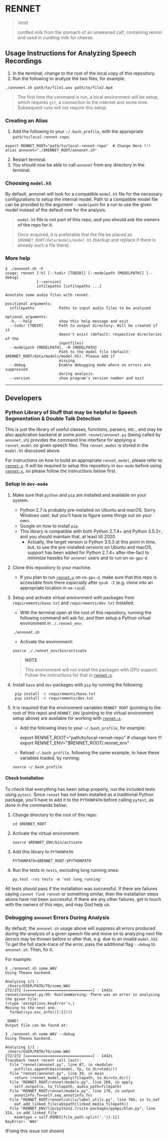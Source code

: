 # RENNET

> *ˈrɛnɪt*
>
> curdled milk from the stomach of an unweaned calf, containing rennin and used in curdling milk for cheese.

## Usage Instructions for Analyzing Speech Recordings

1. In the terminal, change to the root of the local copy of this repository.
2. Run the following to analyze the two files, for example.
```
./annonet.sh path/to/file1.wav path/to/file2.mp4
```

> The first time the command is run, a local environment will be setup, which requires `git`, a connection to the internet and some time. Subsequent runs will not require this setup.

### Creating an Alias
1. Add the following to your `~/.bash_profile`, with the appropriate `path/to/local-rennet-repo`:
```
export RENNET_ROOT="path/to/local-rennet-repo"  # Change Here !!!
alias annonet="./$RENNET_ROOT/annonet.sh"
```
2. Restart terminal.
3. You should now be able to call `annonet` from any directory in the terminal.

### Choosing `model.h5`
By default, annonet will look for a compatible `model.h5` file for the necessary configurations to setup the internal model.
Path to a compatible model file can be provided to the argument `--modelpath` for a run to use the given model instead of the default one for the analysis.

> **`model.h5` file is not part of this repo, and you should ask the owners of the repo for it.**
>
> Once acquired, it is preferable that the file be placed as `$RENNET_ROOT/data/models/model.h5` (backup and replace if there is already such a file there).

### More help
```
$ ./annonet.sh -h
usage: rennet [-h] [--todir [TODIR]] [--modelpath [MODELPATH]] [--debug]
              [--version]
              infilepaths [infilepaths ...]

Annotate some audio files with rennet.

positional arguments:
  infilepaths           Paths to input audio files to be analyzed

optional arguments:
  -h, --help            show this help message and exit
  --todir [TODIR]       Path to output directory. Will be created if it
                        doesn't exist (default: respective directories of the
                        inputfiles)
  --modelpath [MODELPATH], -M [MODELPATH]
                        Path to the model file (default: $RENNET_ROOT/data/models/model.h5). Please add if
                        missing.
  --debug               Enable debugging mode where no errors are suppressed
                        during analysis.
  --version             show program's version number and exit
```

***

## Developers

### Python Library of Stuff that may be helpful in Speech Segmentation & Double Talk Detection

This is just the library of useful classes, functions, parsers, etc., and may be also application backend at some point.
`rennet/annonet.py` (being called by `annonet.sh`) provides the command line interface for applying a `rennet_model` on given speech files.
This `rennet_model` is stored in the `model.h5` discussed above.

For instructions on how to build an appropriate `rennet_model`, please refer to [`rennet-x`](https://bitbucket.org/nm-rennet/rennet-x).
It will be required to setup this repository in `dev-mode` before using [`rennet-x`](https://bitbucket.org/nm-rennet/rennet-x), so please follow the instructions below first.

### Setup in `dev-mode`

1. Make sure that `python` and `pip` are installed and available on your system.
    - Python 2.7 is probably pre-installed on Ubuntu and macOS. Sorry Windows user, but you'll have to figure some things out on your own.
    - Google on how to install `pip`.
    - This library is compatible with both Python 2.7.4+ and Python 3.5.3+, and you should maintain that, at least till 2020.
        + Actually, the target version is Python 3.5.3 at this point in time, but, to use the pre-installed versions on Ubuntu and macOS, support has been added for Python 2.7.4+ after-the-fact to minimize hassles for `annonet` users and to run on `nm-gpu-d`.

2. Clone this repository to your machine.
    - If you plan to run [`rennet-x`](https://bitbucket.org/nm-rennet/rennet-x) on `nm-gpu-d`, make sure that this repo is accessible from there _especially_ after `qsub -I` (e.g. clone into an appropriate location in `nm-raid`).

3. Setup and activate virtual environment with packages from `requirements/base.txt` and `requirements/dev.txt` installed.
    - With the terminal open at the root of this repository, running the following command will ask for, and then setup a Python virtual environment in `./.rennet_env`:
    ```
    ./annonet.sh
    ```
    - Activate the environment:
    ```
    source ./.rennet_env/bin/activate
    ```
    > **NOTE**
    >
    > This environment will not install the packages wtih GPU support.
    > Follow the instructions for that in [`rennet-x`](https://bitbucket.org/nm-rennet/rennet-x).

4. Install `base` and `dev` packages with `pip` by running the following:

        pip install -r requirements/base.txt
        pip install -r requirements/dev.txt
    

5. It is required that the environment variables `RENNET_ROOT` (pointing to the root of this repo) and `RENNET_ENV` (pointing to the virtual environment setup above) are available for working with [`rennet-x`](https://bitbucket.org/nm-rennet/rennet-x).
    - Add the following lines to your `~/.bash_profile`, for example:

        export RENNET_ROOT="path/to/local-rennet-repo"  # change here !!!
        export RENNET_ENV="$RENNET_ROOT/.rennet_env"

    - Reload `~/.bash_profile`, following the same example, to have these variables loaded, by running:
    ```
    source ~/.bash_profile
    ```

#### Check Installation

To check that everything has been setup properly, run the included tests using `pytest`. Since `rennet` has not been installed as a traditional Python package, you'll have to add it to the `PYTHONPATH` before calling `pytest`, as done in the commands below:

1. Change directory to the root of this repo:
    ```
    cd $RENNET_ROOT
    ```
2. Activate the virtual environment:
    ```
    source $RENNET_ENV/bin/activate
    ```
3. Add this library to `PYTHONPATH`:
    ```
    PYTHONPATH=$RENNET_ROOT:$PYTHONPATH
    ```
4. Run the tests in `tests`, excluding long running ones:
    ```
    py.test -rxs tests -m 'not long_running'
    ```

All tests _should_ pass if the installation was successful. If there are failures saying `cannot find rennet` or something similar, then the installation steps above have not been successful. If there are any other failures, get in touch with the owners of this repo, and may God help us.

### Debugging `annonet` Errors During Analysis

By default, the `annonet.sh` usage above will suppress all errors produced _during the analysis_ of a given speech file and move on to analyzing next file (errors may be thrown before or after that, e.g. due to an invalid `model.h5`).
To get the full stack-trace of the error, pass the additional flag `--debug` to `annonet.sh`.
Then, fix it.

For example:
```
$ ./annonet.sh some.WAV
Using Theano backend.

Analyzing 1/1 :
 /Users/USER/PATH/TO/some.WAV
272/272 [==============================] - 1442s     
rennet/annonet.py:95: RuntimeWarning: There was an error in analysing the given file:
(<type 'exceptions.KeyError'>,)
Moving to the next one.
  format(sys.exc_info()[:1])))

 DONE!
Output file can be found at:
```

```
$ ./annonet.sh some.WAV --debug
Using Theano backend.

Analyzing 1/1 :
 /Users/USER/PATH/TO/some.WAV
272/272 [==============================] - 1442s     
Traceback (most recent call last):
  File "rennet/annonet.py", line 87, in <module>
    outfiles.append(main(model, fp, to_dir=todir))
  File "rennet/annonet.py", line 39, in main
    return (rennet_model.apply(filepath, to_dir=to_dir))
  File "RENNET_ROOT/rennet/models.py", line 209, in apply
    self.output(x, to_filepath, audio_path=filepath)
  File "RENNET_ROOT/rennet/models.py", line 178, in output
    annotinfo_fn=self.seq_annotinfo_fn)
  File "RENNET_ROOT/rennet/utils/label_utils.py", line 704, in to_eaf
    eaf.add_linked_file(abspath(linked_media_filepath))
  File "RENNET_ENV/lib/python2.7/site-packages/pympi/Elan.py", line 314, in add_linked_file
    mimetype = self.MIMES[file_path.split('.')[-1]]
KeyError: 'WAV'
```

(Fixing this issue not shown)
